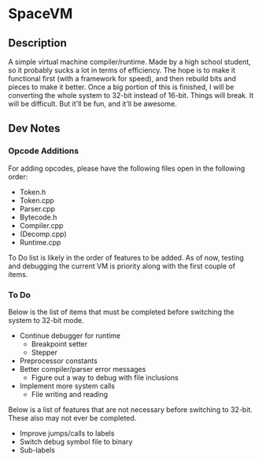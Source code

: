 # SpaceVM

## Description

A simple virtual machine compiler/runtime. Made by a high school student,
so it probably sucks a lot in terms of efficiency. The hope is to make it
functional first (with a framework for speed), and then rebuild bits and
pieces to make it better. Once a big portion of this is finished, I will be
converting the whole system to 32-bit instead of 16-bit. Things will break.
It will be difficult. But it'll be fun, and it'll be awesome.

## Dev Notes

### Opcode Additions

For adding opcodes, please have the following files open in the following 
order:

* Token.h
* Token.cpp
* Parser.cpp
* Bytecode.h
* Compiler.cpp
* (Decomp.cpp)
* Runtime.cpp

To Do list is likely in the order of features to be added. As of now, testing
and debugging the current VM is priority along with the first couple of items.

### To Do

Below is the list of items that must be completed before switching the system
to 32-bit mode.

* Continue debugger for runtime
    * Breakpoint setter
    * Stepper
* Preprocessor constants
* Better compiler/parser error messages
    * Figure out a way to debug with file inclusions
* Implement more system calls
    * File writing and reading

Below is a list of features that are not necessary before switching to 32-bit.
These also may not ever be completed.

* Improve jumps/calls to labels
* Switch debug symbol file to binary
* Sub-labels